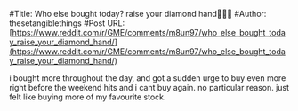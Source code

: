 #Title: Who else bought today? raise your diamond hand💎🙌💎
#Author: thesetangiblethings
#Post URL: [https://www.reddit.com/r/GME/comments/m8un97/who_else_bought_today_raise_your_diamond_hand/](https://www.reddit.com/r/GME/comments/m8un97/who_else_bought_today_raise_your_diamond_hand/)


i bought more throughout the day, and got a sudden urge to buy even more right before the weekend hits and i cant buy again. no particular reason. just felt like buying more of my favourite stock.
